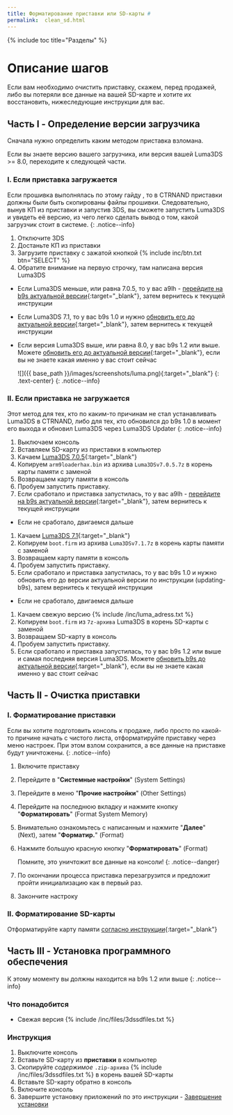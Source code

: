 ```yaml
---
title: Форматирование приставки или SD-карты #
permalink:  clean_sd.html
---
```

{% include toc title="Разделы" %}

# Описание шагов
Если вам необходимо очистить приставку, скажем, перед продажей, либо вы потеряли все данные на вашей SD-карте и хотите их восстановить, нижеследующие инструкции для вас. 

## Часть I - Определение версии загрузчика 
Сначала нужно определить каким методом приставка взломана. 

Если вы знаете версию вашего загрузчика, или версия вашей Luma3DS >= 8.0, переходите к следующей части.

### I. Если приставка загружается

Если прошивка выполнялась по этому гайду , то в CTRNAND приставки должны были быть скопированы файлы прошивки. Следовательно, вынув КП из приставки и запустив 3DS, вы сможете запустить Luma3DS и увидеть её версию, из чего легко сделать вывод о том, какой загрузчик стоит в системе.
{: .notice--info}

1. Отключите 3DS
1. Достаньте КП из приставки
1. Загрузите приставку с зажатой кнопкой {% include inc/btn.txt btn="SELECT" %}
1. Обратите внимание на первую строчку, там написана версия Luma3DS
  + Если Luma3DS меньше, или равна 7.0.5, то у вас a9lh - [перейдите на b9s актуальной версии](a9lh-to-b9s){:target="_blank"}, затем вернитесь к текущей инструкции
  + Если Luma3DS 7.1, то у вас b9s 1.0 и нужно [обновить его до актуальной версии](updating-b9s){:target="_blank"}, затем вернитесь к текущей инструкции
  + Если версия Luma3DS выше, или равна 8.0, у вас b9s 1.2 или выше. Можете [обновить его до актуальной версии](updating-b9s){:target="_blank"}, если вы не знаете какая именно у вас стоит сейчас

    ![]({{ base_path }}/images/screenshots/luma.png){:target="_blank"}
	{: .text-center}
    {: .notice--info}

### II. Если приставка не загружается

Этот метод для тех, кто по каким-то причинам не стал устанавливать Luma3DS в CTRNAND, либо для тех, кто обновился до b9s 1.0 в момент его выхода и обновил Luma3DS через Luma3DS Updater
{: .notice--info}

1. Выключаем консоль
1. Вставляем SD-карту из приставки в компьютер
1. Качаем [Luma3DS 7.0.5](https://github.com/AuroraWright/Luma3DS/releases/tag/v7.0.5){:target="_blank"}
1. Копируем `arm9loaderhax.bin` из архива `Luma3DSv7.0.5.7z` в корень карты памяти с заменой
1. Возвращаем карту памяти в консоль
1. Пробуем запустить приставку. 
1. Если сработало и приставка запустилась, то у вас a9lh - [перейдите на b9s актуальной версии](a9lh-to-b9s){:target="_blank"}, затем вернитесь к текущей инструкции
  + Если не сработало, двигаемся дальше
1. Качаем [Luma3DS 7.1](https://github.com/AuroraWright/Luma3DS/releases/tag/v7.1){:target="_blank"} 
1. Копируем `boot.firm` из архива `Luma3DSv7.1.7z` в корень карты памяти с заменой 
1. Возвращаем карту памяти в консоль 
1. Пробуем запустить приставку. 
1. Если сработало и приставка запустилась, то у вас b9s 1.0 и нужно обновить его до версии актуальной версии по инструкции (updating-b9s), затем вернитесь к текущей инструкции
  + Если не сработало, двигаемся дальше
1. Качаем свежую версию {% include /inc/luma_adress.txt %}
1. Копируем `boot.firm` из `7z-архива` Luma3DS в корень SD-карты с заменой 
1. Возвращаем SD-карту в консоль 
1. Пробуем запустить приставку. 
1. Если сработало и приставка запустилась, то у вас b9s 1.2 или выше и самая последняя версия Luma3DS. Можете [обновить b9s до актуальной версии](updating-b9s){:target="_blank"}, если вы не знаете какая именно у вас стоит сейчас

## Часть II - Очистка приставки 

### I. Форматирование приставки

Если вы хотите подготовить консоль к продаже, либо просто по какой-то причине начать с чистого листа, отформатируйте приставку через меню настроек. При этом взлом сохранится, а все данные на приставке будут уничтожены.
{: .notice--info}

1. Включите приставку
1. Перейдите в "**Системные настройки**" (System Settings)
1. Перейдите в меню "**Прочие настройки**" (Other Settings)
1. Перейдите на последнюю вкладку и нажмите кнопку "**Форматировать**" (Format System Memory)
1. Внимательно ознакомьтесь с написанным и нажмите "**Далее**" (Next), затем "**Форматир.**" (Format)
1. Нажмите большую красную кнопку "**Форматировать**" (Format)

	Помните, это уничтожит все данные на консоли!
	{: .notice--danger}

1. По окончании процесса приставка перезагрузится и предложит пройти инициализацию как в первый раз.
1. Закончите настроку

### II. Форматирование SD-карты

Отформатируйте карту памяти [согласно инструкции](http://customfw.xyz/format_sd){:target="_blank"}

## Часть III - Установка программного обеспечения 

К этому моменту вы должны находится на b9s 1.2 или выше
{: .notice--info}

### Что понадобится

* Свежая версия {% include /inc/files/3dssdfiles.txt %}

### Инструкция

1. Выключите консоль
1. Вставьте SD-карту из **приставки** в компьютер
1. Скопируйте _содержимое_ `.zip-архива` {% include /inc/files/3dssdfiles.txt %} в корень вашей SD-карты
1. Вставьте SD-карту обратно в консоль
1. Включите консоль
1. Завершите установку приложений по это инструкции - [Завершение установки](finalizing-setup)